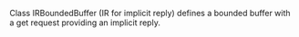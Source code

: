 Class IRBoundedBuffer (IR for implicit reply) defines a bounded buffer with a get request providing an implicit reply.